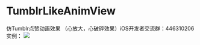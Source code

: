 # TumblrLikeAnimView
仿Tumblr点赞动画效果 （心放大，心破碎效果）iOS开发者交流群：446310206 
实例：
![](https://github.com/xiaohange/TumblrLikeAnimView/blob/master/demo.gif?raw=true)

